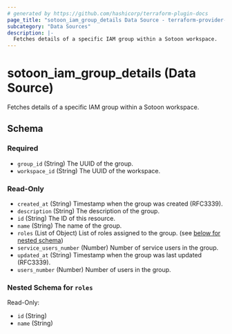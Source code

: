 ```yaml
---
# generated by https://github.com/hashicorp/terraform-plugin-docs
page_title: "sotoon_iam_group_details Data Source - terraform-provider-sotoon"
subcategory: "Data Sources"
description: |-
  Fetches details of a specific IAM group within a Sotoon workspace.
---
```


# sotoon_iam_group_details (Data Source)

Fetches details of a specific IAM group within a Sotoon workspace.



<!-- schema generated by tfplugindocs -->
## Schema

### Required

- `group_id` (String) The UUID of the group.
- `workspace_id` (String) The UUID of the workspace.

### Read-Only

- `created_at` (String) Timestamp when the group was created (RFC3339).
- `description` (String) The description of the group.
- `id` (String) The ID of this resource.
- `name` (String) The name of the group.
- `roles` (List of Object) List of roles assigned to the group. (see [below for nested schema](#nestedatt--roles))
- `service_users_number` (Number) Number of service users in the group.
- `updated_at` (String) Timestamp when the group was last updated (RFC3339).
- `users_number` (Number) Number of users in the group.

<a id="nestedatt--roles"></a>
### Nested Schema for `roles`

Read-Only:

- `id` (String)
- `name` (String)

